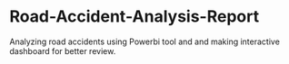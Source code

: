 # Road-Accident-Analysis-Report
Analyzing road accidents using Powerbi tool and and making interactive dashboard for better review.
